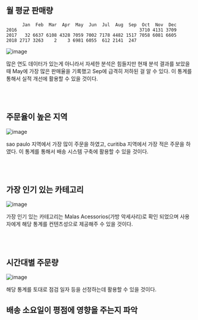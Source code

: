 ## 월 평균 판매량

```
      Jan  Feb  Mar  Apr  May  Jun  Jul  Aug  Sep  Oct  Nov  Dec
2016                                              3710 4131 3709
2017   32 6637 6108 4328 7059 7002 7178 4482 1517 7058 6081 6605
2018 2717 3263    2    3 6981 6055  612 2141  247
```

![image](https://github.com/iJaeDragon/Olist-Brazil_E-Commerce_System_Data_Analysis/assets/66985977/a26374d3-804a-44bb-9759-0981fa063588)

많은 연도 데이터가 있는게 아니라서 자세한 분석은 힘들지만 현재 분석 결과를 보았을 때 May에 가장 많은 판매율을 기록했고 Sep에 급격히 저하된 걸 알 수 있다.
이 통계를 통해서 실적 개선에 활용할 수 있을 것이다.

<br/><br/>

## 주문율이 높은 지역

![image](https://github.com/iJaeDragon/Olist-Brazil_E-Commerce_System_Data_Analysis/assets/66985977/3c3ba298-10df-4073-961c-f328aa33c108)

sao paulo 지역에서 가장 많이 주문을 하였고, curitiba 지역에서 가장 적은 주문을 하였다.
이 통계를 통해서 배송 시스템 구축에 활용할 수 있을 것이다.

<br/><br/>

## 가장 인기 있는 카테고리

![image](https://github.com/iJaeDragon/Olist-Brazil_E-Commerce_System_Data_Analysis/assets/66985977/90d4305e-5deb-461a-a90f-3617b727ff7d)

가장 인기 있는 카테고리는 Malas Acessorios(가방 악세사리)로 확인 되었으며
사용자에게 해당 통계를 컨텐츠성으로 제공해주 수 있을 것이다.

<br/><br/>

## 시간대별 주문량

![image](https://github.com/iJaeDragon/Olist-Brazil_E-Commerce_System_Data_Analysis/assets/66985977/f77462ff-462b-4a86-8f90-5763886c2864)

해당 통계를 토대로 점검 일자 등을 선정하는데 활용할 수 있을 것이다.

## 배송 소요일이 평점에 영향을 주는지 파악
